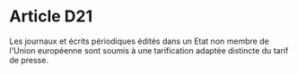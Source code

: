 # Article D21

Les journaux et écrits périodiques édités dans un Etat non membre de l'Union européenne sont soumis à une tarification adaptée distincte du tarif de presse.